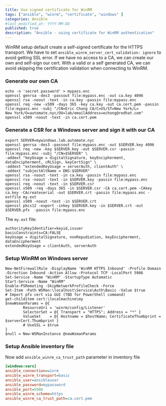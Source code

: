 ```yaml
---
title: Use signed certificate for WinRM
tags: ["ansible", "winrm", "certificate", "windows" ]
categories: Ansible
#last_modified_at: YYYY-MM-DD
published: true
description: "Ansible - using certificate for WinRM authentication"
---
```

WinRM setup default create a self-signed certificate for the HTTPS transport.  We have to set `ansible_winrm_server_cert_validation: ignore` to avoid getting SSL error.  If we have no access to a CA, we can create our own and self-sign our cert.  With a valid or a self generated CA, we can avoid skipping the certification validation when connecting to WinRM.

### Generate our own CA
```shell
echo -n 'secret password' > mypass.enc
openssl genrsa -des3 -passout file:mypass.enc -out ca.key 4096
openssl rsa -noout -text -in ca.key -passin file:mypass.enc
openssl req -new -x509 -days 365 -key ca.key -out ca.cert.pem -passin file:mypass.enc -subj "/CN=Eric Chong CA/C=US/ST=New York/L=
New York/O=automate.nyc/OU=lab/emailAddress=echong@redhat.com"
openssl x509 -noout -text -in ca.cert.pem 
```

### Generate a CSR for a Windows server and sign it with our CA
```shell
export SERVER=mywindows.lab.automate.nyc
openssl genrsa -des3 -passout file:mypass.enc -out $SERVER.key 4096
openssl req -new -key $SERVER.key -out $SERVER.csr -passin file:mypass.enc -subj "/CN=$SERVER" \
-addext "keyUsage = digitalSignature, keyEncipherment, dataEncipherment, cRLSign, keyCertSign" \
-addext "extendedKeyUsage = serverAuth, clientAuth" \
-addext "subjectAltName = DNS:$SERVER"
openssl rsa -noout -text -in ca.key -passin file:mypass.enc 
openssl rsa -noout -text -in $SERVER.key -passin file:mypass.enc 
openssl req -noout -text -in $SERVER.csr 
openssl x509 -req -days 365 -in $SERVER.csr -CA ca.cert.pem -CAkey ca.key -CAcreateserial -out $SERVER.crt -passin file:mypass.enc -extfile my.ext
openssl x509 -noout -text -in $SERVER.crt
openssl pkcs12 -export -inkey $SERVER.key -in $SERVER.crt -out $SERVER.pfx  -passin file:mypass.enc
```

The `my.ext` file:
```
authorityKeyIdentifier=keyid,issuer
basicConstraints=CA:FALSE
keyUsage = digitalSignature, nonRepudiation, keyEncipherment, dataEncipherment
extendedKeyUsage = clientAuth, serverAuth
```

### Setup WinRM on Windows server
```shell
New-NetFirewallRule -DisplayName 'WinRM HTTPS Inbound' -Profile Domain -Direction Inbound -Action Allow -Protocol TCP -LocalPort 5986
Set-Service -Name "WinRM" -StartupType Automatic
Start-Service -Name "WinRM"
Enable-PSRemoting -SkipNetworkProfileCheck -Force
Set-Item -Path WSMan:\localhost\Service\Auth\Basic -Value $true
# Import pfx cert via GUI (TBD for PowerShell command)
get-childitem cert:\localmachine\my
$newWsmanParams = @{
        ResourceUri = 'winrm/config/Listener'
        SelectorSet = @{ Transport = "HTTPS"; Address = "*" }
        ValueSet    = @{ Hostname = $hostName; CertificateThumbprint = $serverCert.Thumbprint }
        # UseSSL = $true
}
$null = New-WSManInstance @newWsmanParams
```

### Setup Ansible inventory file
Now add `ansible_winrm_ca_trust_path` parameter in inventory file
```ini
[windows:vars]
ansible_connection=winrm
ansible_winrm_transport=basic
ansible_user=ansibleuser
ansible_password=mypassword
ansible_port=5986
ansible_winrm_scheme=https
ansible_winrm_ca_trust_path=ca.cert.pem
```
